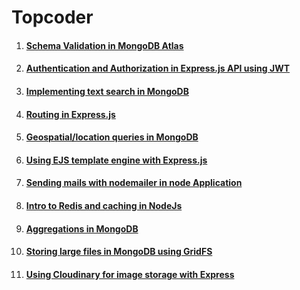 # Topcoder
1. #### [Schema Validation in MongoDB Atlas](https://www.topcoder.com/thrive/articles/schema-validation-in-mongodb-atlas)

2. #### [Authentication and Authorization in Express.js API using JWT](https://www.topcoder.com/thrive/articles/authentication-and-authorization-in-express-js-api-using-jwt)

3. #### [Implementing text search in MongoDB](https://www.topcoder.com/thrive/articles/implementing-text-search-in-mongodb)

4. #### [Routing in Express.js](https://www.topcoder.com/thrive/articles/routing-in-express-js)
5. #### [Geospatial/location queries in MongoDB ](https://www.topcoder.com/thrive/articles/geospatial-location-queries-in-mongodb)
6. #### [Using EJS template engine with Express.js](https://www.topcoder.com/thrive/articles/using-ejs-template-engine-with-express-js)
7. #### [Sending mails with nodemailer in node Application](https://www.topcoder.com/thrive/articles/sending-mail-with-nodemailer-in-node-application)
8. #### [Intro to Redis and caching in NodeJs](https://www.topcoder.com/thrive/articles/intro-to-redis-and-caching-in-nodejs)
9. #### [Aggregations in MongoDB](https://www.topcoder.com/thrive/articles/aggregations-in-mongodb)
10. #### [Storing large files in MongoDB using GridFS](https://www.topcoder.com/thrive/articles/storing-large-files-in-mongodb-using-gridfs)
11. #### [Using Cloudinary for image storage with Express](https://www.topcoder.com/thrive/articles/using-cloudinary-for-image-storage-with-express)
